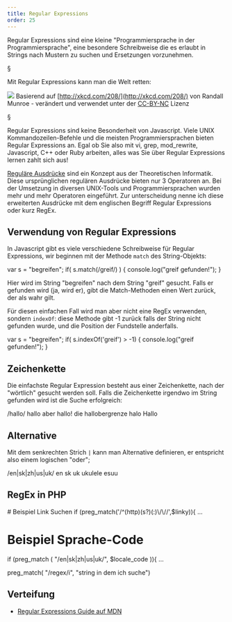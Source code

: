 ```yaml
---
title: Regular Expressions
order: 25
---
```


Regular Expressions sind eine kleine "Programmiersprache in der Programmiersprache",
eine besondere Schreibweise die es erlaubt in Strings nach Mustern zu suchen
und Ersetzungen vorzunehmen.  

§

Mit Regular Expressions kann man die Welt retten:

![](/images/regex-hero.png)
Basierend auf [http://xkcd.com/208/](http://xkcd.com/208/) von Randall Munroe - verändert und verwendet unter der [CC-BY-NC](http://creativecommons.org/licenses/by-nc/2.5/) Lizenz

§

Regular Expressions sind keine Besonderheit von Javascript. Viele UNIX Kommandozeilen-Befehle
und die meisten Programmiersprachen bieten Regular Expressions an.  Egal ob Sie also mit vi, grep, mod_rewrite,
Javascript, C++ oder Ruby arbeiten, alles was Sie über Regular Expressions lernen
zahlt sich aus!

[Reguläre Ausdrücke](http://de.wikipedia.org/wiki/Regul%C3%A4rer_Ausdruck) sind 
ein Konzept aus der Theoretischen Informatik. Diese ursprünglichen regulären Ausdrücke
bieten nur 3 Operatoren an.  Bei der Umsetzung in diversen UNIX-Tools und Programmiersprachen
wurden mehr und mehr Operatoren eingeführt. Zur unterscheidung nenne ich diese
erweiterten Ausdrücke mit dem englischen Begriff Regular Expressions oder kurz RegEx.



## Verwendung von Regular Expressions

In Javascript gibt es viele verschiedene Schreibweise für Regular Expressions,
wir beginnen mit der Methode `match` des String-Objekts:

<javascript caption="match">
var s = "begreifen";
if( s.match(/greif/) ) {
  console.log("greif gefunden!");
}
</javascript>

Hier wird im String "begreifen" nach dem String "greif" gesucht.
Falls er gefunden wird (ja, wird er), gibt die Match-Methoden einen
Wert zurück, der als wahr gilt.

Für diesen einfachen Fall wird man aber nicht eine RegEx verwenden,
sondern `indexOf`: diese Methode gibt -1 zurück falls der String
nicht gefunden wurde, und die Position der Fundstelle anderfalls.

<javascript caption="match">
var s = "begreifen";
if( s.indexOf('greif') > -1) {
  console.log("greif gefunden!");
}
</javascript>


## Zeichenkette

Die einfachste Regular Expression besteht aus einer
Zeichenkette, nach der "wörtlich" gesucht werden soll.
Falls die Zeichenkette irgendwo im String gefunden wird
ist die Suche erfolgreich:

<javascript>
/hallo/
</javascript>


<patterntester name="hallo" pattern="hallo">
hallo
aber hallo!
die hallobergrenze
halo
Hallo
</patterntester>

## Alternative

Mit dem senkrechten Strich `|`  kann man Alternative definieren, er
entspricht also einem logischen "oder";

<javascript>
/en|sk|zh|us|uk/
</javascript>

<patterntester name="Länder" pattern="en|sk|zh|us|uk">
en
sk
uk
ukulele
esuu
</patterntester>


## RegEx in PHP

<php caption="RegEx Beispiel-Code aus Wordpress Plugins">
# Beispiel Link Suchen
if (preg_match('/^(http)(s?)(:)\/\//',$linky)){ ...

# Beispiel Sprache-Code
if (preg_match ( "/en|sk|zh|us|uk/", $locale_code )){ ...
</php>


<php caption="Suchen mit RegEx in PHP">
preg_match( "/regex/i", "string in dem ich suche") 
</php>


## Verteifung


* [Regular Expressions Guide auf MDN](https://developer.mozilla.org/en-US/docs/JavaScript/Guide/Regular_Expressions)

